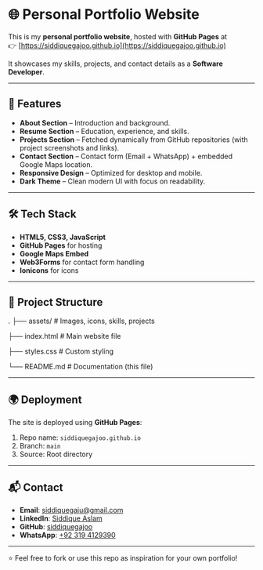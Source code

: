 # 🌐 Personal Portfolio Website

This is my **personal portfolio website**, hosted with **GitHub Pages** at  
👉 [https://siddiquegajoo.github.io](https://siddiquegajoo.github.io)

It showcases my skills, projects, and contact details as a **Software Developer**.

---

## 🚀 Features
- **About Section** – Introduction and background.  
- **Resume Section** – Education, experience, and skills.  
- **Projects Section** – Fetched dynamically from GitHub repositories (with project screenshots and links).  
- **Contact Section** – Contact form (Email + WhatsApp) + embedded Google Maps location.  
- **Responsive Design** – Optimized for desktop and mobile.  
- **Dark Theme** – Clean modern UI with focus on readability.

---

## 🛠️ Tech Stack
- **HTML5, CSS3, JavaScript**  
- **GitHub Pages** for hosting  
- **Google Maps Embed**  
- **Web3Forms** for contact form handling  
- **Ionicons** for icons  

---

## 📂 Project Structure
.
├── assets/ # Images, icons, skills, projects

 ├── index.html # Main website file

 ├── styles.css # Custom styling

 └── README.md # Documentation (this file)

---

## 🌍 Deployment
The site is deployed using **GitHub Pages**:  
1. Repo name: `siddiquegajoo.github.io`  
2. Branch: `main`  
3. Source: Root directory  

---

## 📬 Contact
- **Email**: siddiquegaju@gmail.com  
- **LinkedIn**: [Siddique Aslam](https://www.linkedin.com/in/siddique-aslam-7b7763231/)  
- **GitHub**: [siddiquegajoo](https://github.com/siddiquegajoo)  
- **WhatsApp**: [+92 319 4129390](https://wa.me/923194129390)

---

⭐ Feel free to fork or use this repo as inspiration for your own portfolio!
